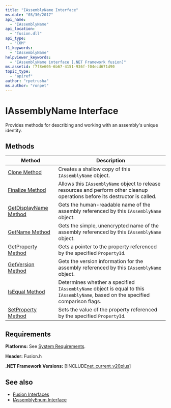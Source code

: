 ```yaml
---
title: "IAssemblyName Interface"
ms.date: "03/30/2017"
api_name: 
  - "IAssemblyName"
api_location: 
  - "fusion.dll"
api_type: 
  - "COM"
f1_keywords: 
  - "IAssemblyName"
helpviewer_keywords: 
  - "IAssemblyName interface [.NET Framework fusion]"
ms.assetid: f7f8e605-6b67-4151-936f-f04ecd671d90
topic_type: 
  - "apiref"
author: "rpetrusha"
ms.author: "ronpet"
---
```

# IAssemblyName Interface
Provides methods for describing and working with an assembly's unique identity.  
  
## Methods  
  
|Method|Description|  
|------------|-----------------|  
|[Clone Method](../../../../docs/framework/unmanaged-api/fusion/iassemblyname-clone-method.md)|Creates a shallow copy of this `IAssemblyName` object.|  
|[Finalize Method](../../../../docs/framework/unmanaged-api/fusion/iassemblyname-finalize-method.md)|Allows this `IAssemblyName` object to release resources and perform other cleanup operations before its destructor is called.|  
|[GetDisplayName Method](../../../../docs/framework/unmanaged-api/fusion/iassemblyname-getdisplayname-method.md)|Gets the human-readable name of the assembly referenced by this `IAssemblyName` object.|  
|[GetName Method](../../../../docs/framework/unmanaged-api/fusion/iassemblyname-getname-method.md)|Gets the simple, unencrypted name of the assembly referenced by this `IAssemblyName` object.|  
|[GetProperty Method](../../../../docs/framework/unmanaged-api/fusion/iassemblyname-getproperty-method.md)|Gets a pointer to the property referenced by the specified `PropertyId`.|  
|[GetVersion Method](../../../../docs/framework/unmanaged-api/fusion/iassemblyname-getversion-method.md)|Gets the version information for the assembly referenced by this `IAssemblyName` object.|  
|[IsEqual Method](../../../../docs/framework/unmanaged-api/fusion/iassemblyname-isequal-method.md)|Determines whether a specified `IAssemblyName` object is equal to this `IAssemblyName`, based on the specified comparison flags.|  
|[SetProperty Method](../../../../docs/framework/unmanaged-api/fusion/iassemblyname-setproperty-method.md)|Sets the value of the property referenced by the specified `PropertyId`.|  
  
## Requirements  
 **Platforms:** See [System Requirements](../../../../docs/framework/get-started/system-requirements.md).  
  
 **Header:** Fusion.h  
  
 **.NET Framework Versions:** [!INCLUDE[net_current_v20plus](../../../../includes/net-current-v20plus-md.md)]  
  
## See also

- [Fusion Interfaces](../../../../docs/framework/unmanaged-api/fusion/fusion-interfaces.md)
- [IAssemblyEnum Interface](../../../../docs/framework/unmanaged-api/fusion/iassemblyenum-interface.md)
